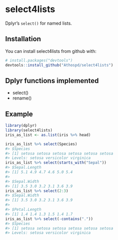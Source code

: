 
<!-- README.md is generated from README.Rmd. Please edit that file -->

# select4lists

Dplyr’s `select()` for named lists.

## Installation

You can install select4lists from github with:

``` r
# install.packages("devtools")
devtools::install_github("Athospd/select4lists")
```

## Dplyr functions implemented

  - select()
  - rename()

## Example

``` r
library(dplyr)
library(select4lists)
iris_as_list <- as.list(iris %>% head)

iris_as_list %>% select(Species)
#> $Species
#> [1] setosa setosa setosa setosa setosa setosa
#> Levels: setosa versicolor virginica
iris_as_list %>% select(starts_with("Sepal"))
#> $Sepal.Length
#> [1] 5.1 4.9 4.7 4.6 5.0 5.4
#> 
#> $Sepal.Width
#> [1] 3.5 3.0 3.2 3.1 3.6 3.9
iris_as_list %>% select(2:3)
#> $Sepal.Width
#> [1] 3.5 3.0 3.2 3.1 3.6 3.9
#> 
#> $Petal.Length
#> [1] 1.4 1.4 1.3 1.5 1.4 1.7
iris_as_list %>% select(-contains("."))
#> $Species
#> [1] setosa setosa setosa setosa setosa setosa
#> Levels: setosa versicolor virginica
```
